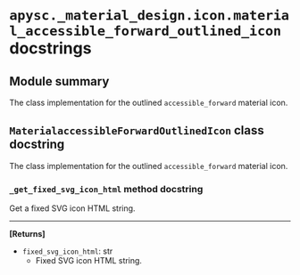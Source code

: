 # `apysc._material_design.icon.material_accessible_forward_outlined_icon` docstrings

## Module summary

The class implementation for the outlined `accessible_forward` material icon.

## `MaterialaccessibleForwardOutlinedIcon` class docstring

The class implementation for the outlined `accessible_forward` material icon.

### `_get_fixed_svg_icon_html` method docstring

Get a fixed SVG icon HTML string.<hr>

**[Returns]**

- `fixed_svg_icon_html`: str
  - Fixed SVG icon HTML string.